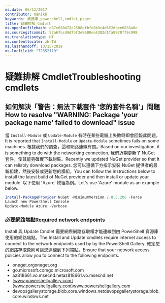 ```yaml
---
ms.date: 06/12/2017
contributor: manikb
keywords: 資源庫,powershell,cmdlet,psget
title: 疑難排解 Cmdlet
ms.openlocfilehash: d87c680472c2588efbfe8b3c4d6f2dbee6883a0c
ms.sourcegitcommit: 52a67bcd9d7bf3e8600ea4302d1fa8970ff9c998
ms.translationtype: HT
ms.contentlocale: zh-TW
ms.lasthandoff: 10/15/2019
ms.locfileid: "72352119"
---
```

# <a name="troubleshooting-cmdlets"></a><span data-ttu-id="b6fea-103">疑難排解 Cmdlet</span><span class="sxs-lookup"><span data-stu-id="b6fea-103">Troubleshooting cmdlets</span></span>

## <a name="how-to-resolve-warning-package-your-package-name-failed-to-download-issue"></a><span data-ttu-id="b6fea-104">如何解決「警告：無法下載套件 '您的套件名稱'」問題</span><span class="sxs-lookup"><span data-stu-id="b6fea-104">How to resolve "WARNING: Package 'your package name' failed to download" issue</span></span>

<span data-ttu-id="b6fea-105">當 `Install-Module` 或 `Update-Module` 有時在某些電腦上失敗時即會回報此問題。</span><span class="sxs-lookup"><span data-stu-id="b6fea-105">It is reported that `Install-Module` or `Update-Module` sometimes fails on some machines.</span></span> <span data-ttu-id="b6fea-106">根據我們的調查，這和網路連線有關。</span><span class="sxs-lookup"><span data-stu-id="b6fea-106">Based on our investigation, it is something to do with the networking connection.</span></span> <span data-ttu-id="b6fea-107">我們近期更新了 NuGet 套件，使其能夠確實下載封裝。</span><span class="sxs-lookup"><span data-stu-id="b6fea-107">Recently we updated NuGet provider so that it can reliably download packages.</span></span> <span data-ttu-id="b6fea-108">您可以遵循下方指示安裝 NuGet 提供者的最新組建，然後安裝或更新您的模組。</span><span class="sxs-lookup"><span data-stu-id="b6fea-108">You can follow the instructions below to install the latest build of NuGet provider and then install or update your module.</span></span> <span data-ttu-id="b6fea-109">以下使用 'Azure' 模組為例。</span><span class="sxs-lookup"><span data-stu-id="b6fea-109">Let's use 'Azure' module as an example below.</span></span>

```powershell
Install-PackageProvider NuGet -MinimumVersion 2.8.5.206 -Force
Launch new PowerShell Console
Update-Module Azure -Verbose
```

### <a name="required-network-endpoints"></a><span data-ttu-id="b6fea-110">必要網路端點</span><span class="sxs-lookup"><span data-stu-id="b6fea-110">Required network endpoints</span></span>

<span data-ttu-id="b6fea-111">Install 與 Update Cmdlet 需要網際網路存取權才能連線到由 PowerShell 資源庫使用的網路端點。</span><span class="sxs-lookup"><span data-stu-id="b6fea-111">The Install and Update cmdlets require internet access to connect to the network endpoints used by by the PowerShell Gallery.</span></span> <span data-ttu-id="b6fea-112">確定您的網路存取原則可讓您連線到下列端點。</span><span class="sxs-lookup"><span data-stu-id="b6fea-112">Ensure that your network access policies allow you to connect to the following endpoints.</span></span>

- <span data-ttu-id="b6fea-113">oneget.org</span><span class="sxs-lookup"><span data-stu-id="b6fea-113">oneget.org</span></span>
- <span data-ttu-id="b6fea-114">go.microsoft.com</span><span class="sxs-lookup"><span data-stu-id="b6fea-114">go.microsoft.com</span></span>
- <span data-ttu-id="b6fea-115">az818661.vo.msecnd.net</span><span class="sxs-lookup"><span data-stu-id="b6fea-115">az818661.vo.msecnd.net</span></span>
- <span data-ttu-id="b6fea-116">[www.powershellgallery.com](www.powershellgallery.com)</span><span class="sxs-lookup"><span data-stu-id="b6fea-116">www.powershellgallery.com</span></span>
- <span data-ttu-id="b6fea-117">devopsgallerystorage.blob.core.windows.net</span><span class="sxs-lookup"><span data-stu-id="b6fea-117">devopsgallerystorage.blob.core.windows.net</span></span>
